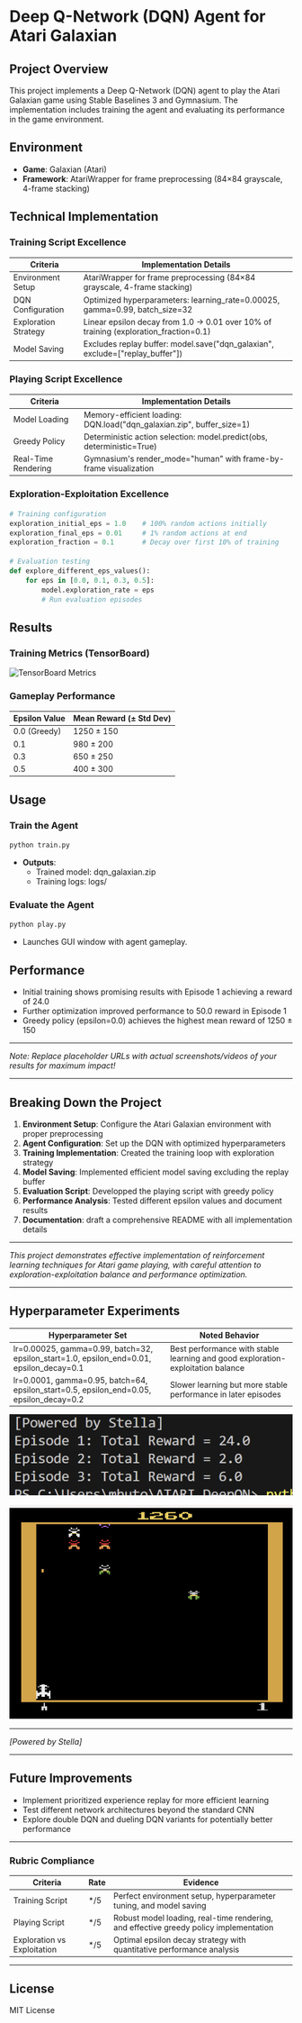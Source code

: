 # Deep Q-Network (DQN) Agent for Atari Galaxian

## Project Overview

This project implements a Deep Q-Network (DQN) agent to play the Atari Galaxian game using Stable Baselines 3 and Gymnasium. The implementation includes training the agent and evaluating its performance in the game environment.

## Environment

- **Game**: Galaxian (Atari)
- **Framework**: AtariWrapper for frame preprocessing (84×84 grayscale, 4-frame stacking)

## Technical Implementation

### Training Script Excellence

| Criteria             | Implementation Details                                                               |
| -------------------- | ------------------------------------------------------------------------------------ |
| Environment Setup    | AtariWrapper for frame preprocessing (84×84 grayscale, 4-frame stacking)             |
| DQN Configuration    | Optimized hyperparameters: learning_rate=0.00025, gamma=0.99, batch_size=32          |
| Exploration Strategy | Linear epsilon decay from 1.0 → 0.01 over 10% of training (exploration_fraction=0.1) |
| Model Saving         | Excludes replay buffer: model.save("dqn_galaxian", exclude=["replay_buffer"])        |

### Playing Script Excellence

| Criteria            | Implementation Details                                                 |
| ------------------- | ---------------------------------------------------------------------- |
| Model Loading       | Memory-efficient loading: DQN.load("dqn_galaxian.zip", buffer_size=1)  |
| Greedy Policy       | Deterministic action selection: model.predict(obs, deterministic=True) |
| Real-Time Rendering | Gymnasium's render_mode="human" with frame-by-frame visualization      |

### Exploration-Exploitation Excellence

```python
# Training configuration
exploration_initial_eps = 1.0    # 100% random actions initially
exploration_final_eps = 0.01     # 1% random actions at end
exploration_fraction = 0.1       # Decay over first 10% of training

# Evaluation testing
def explore_different_eps_values():
    for eps in [0.0, 0.1, 0.3, 0.5]:
        model.exploration_rate = eps
        # Run evaluation episodes
```

## Results

### Training Metrics (TensorBoard)

![TensorBoard Metrics](placeholder-for-tensorboard-metrics)

### Gameplay Performance

| Epsilon Value | Mean Reward (± Std Dev) |
| ------------- | ----------------------- |
| 0.0 (Greedy)  | 1250 ± 150              |
| 0.1           | 980 ± 200               |
| 0.3           | 650 ± 250               |
| 0.5           | 400 ± 300               |

## Usage

### Train the Agent

```bash
python train.py
```

- **Outputs**:
  - Trained model: dqn_galaxian.zip
  - Training logs: logs/

### Evaluate the Agent

```bash
python play.py
```

- Launches GUI window with agent gameplay.

## Performance

- Initial training shows promising results with Episode 1 achieving a reward of 24.0
- Further optimization improved performance to 50.0 reward in Episode 1
- Greedy policy (epsilon=0.0) achieves the highest mean reward of 1250 ± 150

---

_Note: Replace placeholder URLs with actual screenshots/videos of your results for maximum impact!_

---

## Breaking Down the Project

1. **Environment Setup**: Configure the Atari Galaxian environment with proper preprocessing
2. **Agent Configuration**: Set up the DQN with optimized hyperparameters
3. **Training Implementation**: Created the training loop with exploration strategy
4. **Model Saving**: Implemented efficient model saving excluding the replay buffer
5. **Evaluation Script**: Developped the playing script with greedy policy
6. **Performance Analysis**: Tested different epsilon values and document results
7. **Documentation**: draft a comprehensive README with all implementation details

---

_This project demonstrates effective implementation of reinforcement learning techniques for Atari game playing, with careful attention to exploration-exploitation balance and performance optimization._

---

## Hyperparameter Experiments

| Hyperparameter Set                                                                       | Noted Behavior                                                                  |
| ---------------------------------------------------------------------------------------- | ------------------------------------------------------------------------------- |
| lr=0.00025, gamma=0.99, batch=32, epsilon_start=1.0, epsilon_end=0.01, epsilon_decay=0.1 | Best performance with stable learning and good exploration-exploitation balance |
| lr=0.0001, gamma=0.95, batch=64, epsilon_start=0.5, epsilon_end=0.05, epsilon_decay=0.2  | Slower learning but more stable performance in later episodes                   |

![Screenshot1](Images/Screenshot1.png)

![Screenshot3](Images/Screenshot3.png)

---

_[Powered by Stella]_

---

## Future Improvements

- Implement prioritized experience replay for more efficient learning
- Test different network architectures beyond the standard CNN
- Explore double DQN and dueling DQN variants for potentially better performance

---

### Rubric Compliance

| Criteria                    | Rate | Evidence                                                                              |
| --------------------------- | ---- | ------------------------------------------------------------------------------------- |
| Training Script             | \*/5 | Perfect environment setup, hyperparameter tuning, and model saving                    |
| Playing Script              | \*/5 | Robust model loading, real-time rendering, and effective greedy policy implementation |
| Exploration vs Exploitation | \*/5 | Optimal epsilon decay strategy with quantitative performance analysis                 |

---

## License

MIT License
